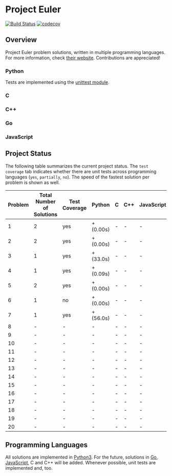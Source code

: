 # Project Euler

[![Build Status](https://travis-ci.org/PhilippSchuette/projecteuler.svg?branch=master)](https://travis-ci.org/PhilippSchuette/projecteuler) [![codecov](https://codecov.io/gh/PhilippSchuette/projecteuler/branch/master/graph/badge.svg)](https://codecov.io/gh/PhilippSchuette/projecteuler)

## Overview

Project Euler problem solutions, written in multiple programming languages. For more information, check [their website](https://projecteuler.net/). Contributions are appreciated!

### Python

Tests are implemented using the [unittest module](https://docs.python.org/3/library/unittest.html).

### C

### C++

### Go

### JavaScript


## Project Status

The following table summarizes the current project status. The `test coverage` tab indicates whether there are unit tests across programming languages (`yes`, `partially`, `no`). The speed of the fastest solution per problem is shown as well.

| Problem | Total Number of Solutions | Test Coverage |    Python | C | C++ | JavaScript | Go |
| ------- | ------------------------- | ------------- | --------- |---| --- | ---------- | -- |
|       1 |                         2 |           yes | + (0.00s) | - |  -  |     -      | -  |
|       2 |                         2 |           yes | + (0.00s) | - |  -  |     -      | -  |
|       3 |                         1 |           yes | + (33.0s) | - |  -  |     -      | -  |
|       4 |                         1 |           yes | + (0.09s) | - |  -  |     -      | -  |
|       5 |                         2 |           yes | + (0.00s) | - |  -  |     -      | -  |
|       6 |                         1 |           no  | + (0.00s) | - |  -  |     -      | -  |
|       7 |                         1 |           yes | + (56.0s) | - |  -  |     -      | -  |
|       8 |                         - |             - |    -      | - |  -  |     -      | -  |
|       9 |                         - |             - |    -      | - |  -  |     -      | -  |
|      10 |                         - |             - |    -      | - |  -  |     -      | -  |
|      11 |                         - |             - |    -      | - |  -  |     -      | -  |
|      12 |                         - |             - |    -      | - |  -  |     -      | -  |
|      13 |                         - |             - |    -      | - |  -  |     -      | -  |
|      14 |                         - |             - |    -      | - |  -  |     -      | -  |
|      15 |                         - |             - |    -      | - |  -  |     -      | -  |
|      16 |                         - |             - |    -      | - |  -  |     -      | -  |
|      17 |                         - |             - |    -      | - |  -  |     -      | -  |
|      18 |                         - |             - |    -      | - |  -  |     -      | -  |
|      19 |                         - |             - |    -      | - |  -  |     -      | -  |
|      20 |                         - |             - |    -      | - |  -  |     -      | -  |


## Programming Languages

All solutions are implemented in [Python3](https://www.python.org/). For the future, solutions in [Go](https://golang.org/), [JavaScript](https://www.javascript.com/), C and C++ will be added. Whenever possible, unit tests are implemented and, too.
